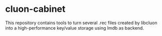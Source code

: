 # cluon-cabinet

This repository contains tools to turn several .rec files created by libcluon into a high-performance key/value storage using lmdb as backend.
